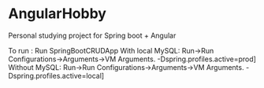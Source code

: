 # AngularHobby
Personal studying project for Spring boot + Angular

To run : 
Run SpringBootCRUDApp
With local MySQL: 
Run->Run Configurations->Arguments->VM Arguments. -Dspring.profiles.active=prod]
Without MySQL:
Run->Run Configurations->Arguments->VM Arguments. -Dspring.profiles.active=local]
